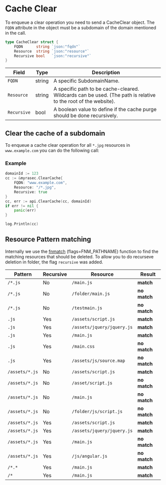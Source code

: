 # Cache Clear

To enqueue a clear operation you need to send a CacheClear object. The `FQDN` attribute in the object must be a subdomain of the domain mentioned in the call.

```go
type CacheClear struct {
    FQDN      string `json:"fqdn"`
    Resource  string `json:"resource"`
    Recursive bool   `json:"recursive"`
}
```
| Field | Type | Description|
|---|---|---|
| `FQDN` | string | A specific SubdomainName. |
| `Resource` | string | A specific path to be cache-cleared. Wildcards can be used. (The path is relative to the root of the website).|
| `Recursive` | bool |  A boolean value to define if the cache purge should be done recursively. |



## Clear the cache of a subdomain
To enqueue a cache clear operation for all `*.jpg` resources in `www.example.com` you can do the following call:

### Example
```go
domainId := 123
cc := &myrasec.ClearCache{
    FQDN: "www.example.com",
    Resource: "/*.jpg",
    Recursive: true
}
cc, err := api.ClearCache(cc, domainId)
if err != nil {
    panic(err)
}

log.Println(cc)
```


## Resource Pattern matching
Internally we use the [fnmatch](https://man7.org/linux/man-pages/man3/fnmatch.3.html) (flags=FNM_PATHNAME) function to find the matching resources that should be deleted. To allow you to do recurseve deletion in folder, the flag `recursive` was added.

| Pattern | Recursive | Resource | Result |
|---|---|---|---|
| `/*.js` | No | `/main.js` | **match** |
| `/*.js` | No | `/folder/main.js` | **no match** |
| `/*.js` | No | `/testmain.js` | **no match** |
| `.js` | Yes | `/assets/script.js` | **match** |
| `.js` | Yes | `/assets/jquery/jquery.js` | **match** |
| `.js` | Yes | `/main.js` | **match** |
| `.js` | Yes | `/main.css` | **no match** |
| `.js` | Yes | `/assets/js/source.map` | **no match** |
| `/assets/*.js` | No | `/assets/script.js` | **match** |
| `/assets/*.js` | No | `/asset/script.js` | **no match** |
| `/assets/*.js` | No | `/main.js` | **no match** |
| `/assets/*.js` | No | `/folder/js/script.js` | **no match** |
| `/assets/*.js` | Yes | `/assets/script.js` | **match** |
| `/assets/*.js` | Yes | `/assets/jquery/jquery.js` | **match** |
| `/assets/*.js` | Yes | `/main.js` | **no match** |
| `/assets/*.js` | Yes | `/js/angular.js` | **no match** |
| `/*.*` | Yes | `/main.js` | **match** |
| `/*` | Yes | `/main.js` | **match** |
